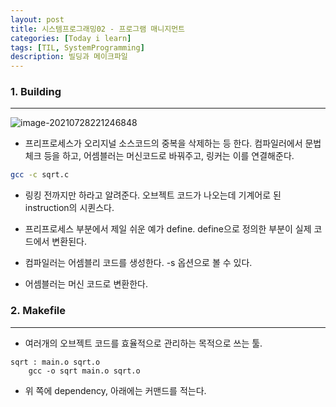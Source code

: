 ```yaml
---
layout: post
title: 시스템프로그래밍02 - 프로그램 매니지먼트
categories: [Today i learn]
tags: [TIL, SystemProgramming]
description: 빌딩과 메이크파일
---
```


### 1. Building

---

![image-20210728221246848](https://raw.githubusercontent.com/chunyunseo/ImageRepo/image/img/image-20210728221246848.png)

- 프리프로세스가 오리지널 소스코드의 중복을 삭제하는 등 한다. 컴파일러에서 문법 체크 등을 하고, 어셈블러는 머신코드로 바꿔주고, 링커는 이를 연결해준다.

```sh
gcc -c sqrt.c
```

- 링킹 전까지만 하라고 알려준다. 오브젝트 코드가 나오는데 기계어로 된 instruction의 시퀸스다.

- 프리프로세스 부분에서 제일 쉬운 예가 define. define으로 정의한 부분이 실제 코드에서 변환된다.
- 컴파일러는 어셈블리 코드를 생성한다. -s 옵션으로 볼 수 있다.
- 어셈블러는 머신 코드로 변환한다.

### 2. Makefile

---

- 여러개의 오브젝트 코드를 효율적으로 관리하는 목적으로 쓰는 툴.

```
sqrt : main.o sqrt.o
	gcc -o sqrt main.o sqrt.o
```

- 위 쪽에 dependency, 아래에는 커맨드를 적는다.